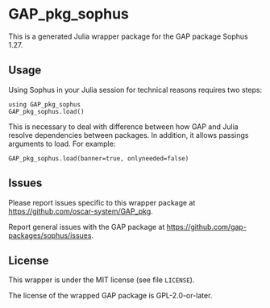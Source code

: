# GAP_pkg_sophus

This is a generated Julia wrapper package for the GAP package Sophus 1.27.

## Usage

Using Sophus in your Julia session for technical reasons requires two steps:

    using GAP_pkg_sophus
    GAP_pkg_sophus.load()

This is necessary to deal with difference between how GAP and Julia
resolve dependencies between packages. In addition, it allows passings
arguments to load. For example:

    GAP_pkg_sophus.load(banner=true, onlyneeded=false)

## Issues

Please report issues specific to this wrapper package at <https://github.com/oscar-system/GAP_pkg>.

Report general issues with the GAP package at <https://github.com/gap-packages/sophus/issues>.

## License

This wrapper is under the MIT license (see file `LICENSE`).

The license of the wrapped GAP package is GPL-2.0-or-later.

